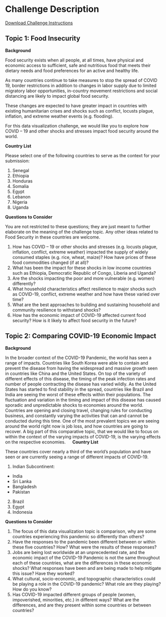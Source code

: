 # Challenge Description

[Download Challenge Instructions](https://github.com/inespancorbo/Data-Viz-Challenge/blob/master/Challenge_Instructions/Challenge_Description.docx)

## Topic 1: Food Insecurity

**Background**

Food security exists when all people, at all times, have physical and economic access to sufficient, safe and nutritious food that meets their dietary needs and food preferences for an active and healthy life. 

As many countries continue to take measures to stop the spread of COVID 19, border restrictions in addition to changes in labor supply due to limited migratory labor opportunities, in-country movement restrictions and social distancing are likely to impact global food security. 

These changes are expected to have greater impact in countries with existing humanitarian crises and shocks such as conflict, locusts plague, inflation, and extreme weather events (e.g. flooding).

For this data visualization challenge, we would like you to explore how COVID – 19 and other shocks and stresses impact food security around the world.

**Country List**

Please select one of the following countries to serve as the context for your submission: 
1.	Senegal 
2.	Ethiopia 
3.	Honduras 
4.	Somalia 
5.	Egypt 
6.	Lebanon 
7.	Nigeria 
8.	Uganda

**Questions to Consider**

You are not restricted to these questions; they are just meant to further elaborate on the meaning of the challenge topic. Any other ideas related to Food Security in these countries are welcome.

1.	How has COVID – 19 or other shocks and stresses (e.g. locusts plague, inflation, conflict, extreme weather) impacted the supply of widely consumed staples (e.g. rice, wheat, maize)? How have prices of these food commodities changed (if at all)? 
2.	What has been the impact for these shocks in low income countries such as Ethiopia, Democratic Republic of Congo, Liberia and Uganda?
3.	Are the shocks impacting the poor and more vulnerable (e.g. women) differently?
4.	What household characteristics affect resilience to major shocks such as COVID-19, conflict, extreme weather and how have these varied over time?
5.	What are the best approaches to building and sustaining household and community resilience to withstand shocks?
6.	How has the economic impact of COVID-19 affected current food security? How is it likely to affect food security in the future?
 
## Topic 2: Comparing COVID-19 Economic Impact

**Background**

In the broader context of the COVID-19 Pandemic, the world has seen a range of impacts. Countries like South Korea were able to contain and prevent the disease from having the widespread and massive growth seen in countries like China and the United States. On top of the variety of different effects of this disease, the timing of the peak infection rates and number of people contracting the disease has varied wildly. As the United States has started to find stability in the spread, countries like Brazil and India are seeing the worst of these effects within their populations.
The fluctuation and variation in the timing and impact of this disease has caused sporadic and unpredictable shocks to economies around the world. Countries are opening and closing travel, changing rules for conducting business, and constantly varying the activities that can and cannot be conducted during this time.
One of the most prevalent topics we are seeing around the world right now is job loss, and how countries are going to recover. A big part of this comparative topic, that we would like to focus on within the context of the varying impacts of COVID-19, is the varying effects on the respective economies.
 
**Country List**

These countries cover nearly a third of the world’s population and have seen or are currently seeing a range of different impacts of COVID-19.
1.	Indian Subcontinent:
- India
- Sri Lanka
- Bangladesh
- Pakistan
2.	Brazil
3.	Egypt
4.	Indonesia

**Questions to Consider**

1.	The focus of this data visualization topic is comparison, why are some countries experiencing this pandemic so differently than others?
2.	Have the responses to the pandemic been different between or within these five countries? How? What were the results of these responses?
3.	Jobs are being lost worldwide at an unprecedented rate, and the economic impact of the COVID-19 Pandemic is not the same throughout each of these countries, what are the differences in these economic shocks? What responses have been and are being made to help mitigate this issue? Have they worked?
4.	What cultural, socio-economic, and topographic characteristics could be playing a role in the COVID-19 pandemic? What role are they playing? How do you know?
5.	Has COVID-19 impacted different groups of people (women, impoverished, minorities, etc.) in different ways? What are the differences, and are they present within some countries or between countries?




